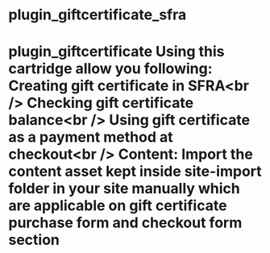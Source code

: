 # plugin_giftcertificate_sfra
# plugin_giftcertificate  Using this cartridge  allow you following:    Creating gift certificate in SFRA&lt;br />   Checking gift certificate balance&lt;br />   Using gift certificate as a payment method at checkout&lt;br />   Content:  Import the content asset kept inside site-import folder in your site manually which are applicable on gift certificate purchase form and checkout form section 
